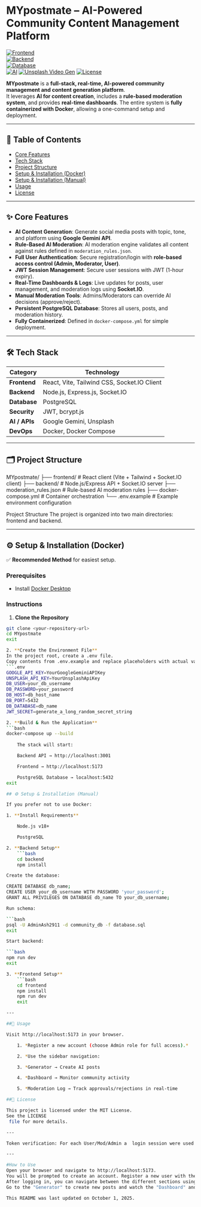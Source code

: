 # MYpostmate – AI-Powered Community Content Management Platform  

[![Frontend](https://img.shields.io/badge/Frontend-React-blue)](https://reactjs.org/)  
[![Backend](https://img.shields.io/badge/Backend-Node.js-green)](https://nodejs.org/)  
[![Database](https://img.shields.io/badge/Database-PostgreSQL-blue)](https://www.postgresql.org/)  
[![AI](https://img.shields.io/badge/AI-Google%20Gemini-red)](https://deepmind.google/) 
[![Unsplash Video Gen](https://img.shields.io/badge/Unsplash-Video%20Gen-blue?logo=unsplash&logoColor=white)](https://unsplash.com/)
[![License](https://img.shields.io/badge/License-MIT-yellow)](LICENSE)  

**MYpostmate** is a **full-stack, real-time, AI-powered community management and content generation platform**.  
It leverages **AI for content creation**, includes a **rule-based moderation system**, and provides **real-time dashboards**. The entire system is **fully containerized with Docker**, allowing a one-command setup and deployment.  

---

## 📌 Table of Contents  

- [Core Features](#-core-features)  
- [Tech Stack](#-tech-stack)  
- [Project Structure](#-project-structure)  
- [Setup & Installation (Docker)](#-setup--installation-docker)  
- [Setup & Installation (Manual)](#-setup--installation-manual)  
- [Usage](#-usage)  
- [License](#-license)  

---

## ✨ Core Features  

- **AI Content Generation**: Generate social media posts with topic, tone, and platform using **Google Gemini API**.  
- **Rule-Based AI Moderation**: AI moderation engine validates all content against rules defined in `moderation_rules.json`.  
- **Full User Authentication**: Secure registration/login with **role-based access control (Admin, Moderator, User)**.  
- **JWT Session Management**: Secure user sessions with JWT (1-hour expiry).  
- **Real-Time Dashboards & Logs**: Live updates for posts, user management, and moderation logs using **Socket.IO**.  
- **Manual Moderation Tools**: Admins/Moderators can override AI decisions (approve/reject).  
- **Persistent PostgreSQL Database**: Stores all users, posts, and moderation history.  
- **Fully Containerized**: Defined in `docker-compose.yml` for simple deployment.  

---

## 🛠 Tech Stack  

| **Category**   | **Technology** |
|----------------|----------------|
| **Frontend**   | React, Vite, Tailwind CSS, Socket.IO Client |
| **Backend**    | Node.js, Express.js, Socket.IO |
| **Database**   | PostgreSQL |
| **Security**   | JWT, bcrypt.js |
| **AI / APIs**  | Google Gemini, Unsplash |
| **DevOps**     | Docker, Docker Compose |

---

## 🗂 Project Structure  

MYpostmate/
├── frontend/ # React client (Vite + Tailwind + Socket.IO client)
├── backend/ # Node.js/Express API + Socket.IO server
├── moderation_rules.json # Rule-based AI moderation rules
├── docker-compose.yml # Container orchestration
└── .env.example # Example environment configuration

Project Structure
The project is organized into two main directories: frontend and backend.


---

## ⚙️ Setup & Installation (Docker)  

✅ **Recommended Method** for easiest setup.  

### Prerequisites  
- Install [Docker Desktop](https://www.docker.com/products/docker-desktop)  

### Instructions  

1. **Clone the Repository**  
```bash
git clone <your-repository-url>
cd MYpostmate
exit

2. **Create the Environment File**
In the project root, create a .env file.
Copy contents from .env.example and replace placeholders with actual values:
```.env
GOOGLE_API_KEY=YourGoogleGeminiAPIKey
UNSPLASH_API_KEY=YourUnsplashApiKey
DB_USER=your_db_username
DB_PASSWORD=your_password
DB_HOST=db_host_name
DB_PORT=5432
DB_DATABASE=db_name
JWT_SECRET=generate_a_long_random_secret_string

2. **Build & Run the Application**
```bash
docker-compose up --build
	
	The stack will start:

	Backend API → http://localhost:3001

	Frontend → http://localhost:5173

	PostgreSQL Database → localhost:5432
exit

## ⚙️ Setup & Installation (Manual)

If you prefer not to use Docker:

1. **Install Requirements**

	Node.js v18+

	PostgreSQL

2. **Backend Setup**
	```bash
	cd backend
	npm install

Create the database:

CREATE DATABASE db_name;
CREATE USER your_db_username WITH PASSWORD 'your_password';
GRANT ALL PRIVILEGES ON DATABASE db_name TO your_db_username;

Run schema:

```bash
psql -U AdminAsh2911 -d community_db -f database.sql
exit

Start backend:

```bash
npm run dev
exit

3. **Frontend Setup**
	```bash
	cd frontend
	npm install
	npm run dev
	exit

---

##📝 Usage

Visit http://localhost:5173 in your browser.

	1. *Register a new account (choose Admin role for full access).*

	2. *Use the sidebar navigation:

	3. *Generator → Create AI posts

	4. *Dashboard → Monitor community activity

	5. *Moderation Log → Track approvals/rejections in real-time

##📄 License

This project is licensed under the MIT License.
See the LICENSE
 file for more details.

---

Token verification: For each User/Mod/Admin a  login session were used to timed out and secure for longer session on app. This is expected to happen over time. User is resquest to create another account if Token verification fails.

---

#How to Use
Open your browser and navigate to http://localhost:5173.
You will be prompted to create an account. Register a new user with the "Admin" role to have access to all features.
After logging in, you can navigate between the different sections using the sidebar.
Go to the "Generator" to create new posts and watch the "Dashboard" and "Moderation Log" update in real-time.

This README was last updated on October 1, 2025.
